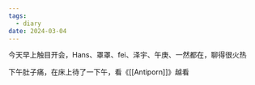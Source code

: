 ```yaml
---
tags:
  - diary
date: 2024-03-04
---
```

今天早上触目开会，Hans、罩罩、fei、泽宇、午庚、一然都在，聊得很火热

下午肚子痛，在床上待了一下午，看《[[Antiporn]]》越看